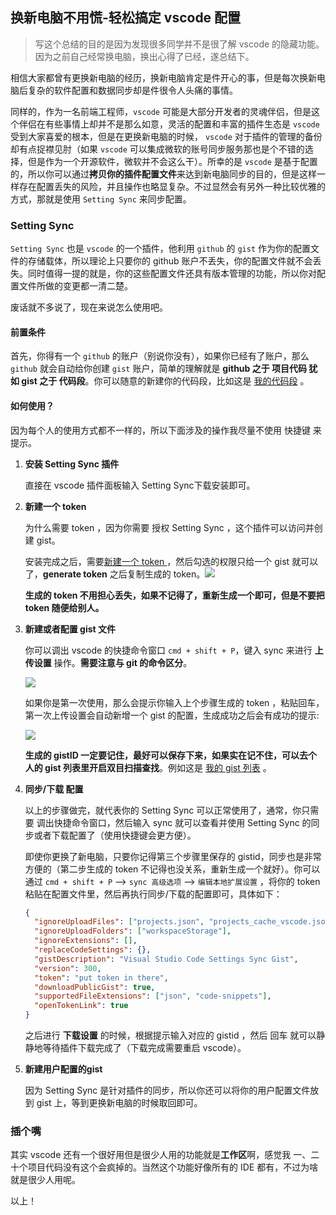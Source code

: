 ## 换新电脑不用慌-轻松搞定 vscode 配置

> 写这个总结的目的是因为发现很多同学并不是很了解 vscode 的隐藏功能。因为之前自己经常换电脑，换出心得了已经，遂总结下。

相信大家都曾有更换新电脑的经历，换新电脑肯定是件开心的事，但是每次换新电脑后复杂的软件配置和数据同步却是件很令人头痛的事情。

同样的，作为一名前端工程师，`vscode` 可能是大部分开发者的灵魂伴侣，但是这个伴侣在有些事情上却并不是那么如意，灵活的配置和丰富的插件生态是 `vscode` 受到大家喜爱的根本，但是在更换新电脑的时候， `vscode` 对于插件的管理的备份却有点捉襟见肘（如果 `vscode` 可以集成微软的账号同步服务那也是个不错的选择，但是作为一个开源软件，微软并不会这么干）。所幸的是 `vscode` 是基于配置的，所以你可以通过**拷贝你的插件配置文件**来达到新电脑同步的目的，但是这样一样存在配置丢失的风险，并且操作也略显复杂。不过显然会有另外一种比较优雅的方式，那就是使用 `Setting Sync` 来同步配置。



### Setting Sync

`Setting Sync` 也是 `vscode` 的一个插件，他利用 `github` 的 `gist` 作为你的配置文件的存储载体，所以理论上只要你的 github 账户不丢失，你的配置文件就不会丢失。同时值得一提的就是，你的这些配置文件还具有版本管理的功能，所以你对配置文件所做的变更都一清二楚。

废话就不多说了，现在来说怎么使用吧。

#### 前置条件

首先，你得有一个 `github` 的账户（别说你没有），如果你已经有了账户，那么 `github` 就会自动给你创建 `gist` 账户，简单的理解就是 **github 之于 项目代码 犹如 gist 之于 代码段**。你可以随意的新建你的代码段，比如这是 [我的代码段](https://gist.github.com/Michaelooo) 。

#### 如何使用？

因为每个人的使用方式都不一样的，所以下面涉及的操作我尽量不使用 快捷键 来提示。

1. **安装 Setting Sync 插件**

   直接在 vscode 插件面板输入 Setting Sync下载安装即可。

2. **新建一个 token**

   为什么需要 token ，因为你需要 授权 Setting Sync ，这个插件可以访问并创建 gist。 

   安装完成之后，需要[新建一个 token ](https://github.com/settings/tokens)，然后勾选的权限只给一个 gist 就可以了，**generate token** 之后复制生成的 token。![](https://shanalikhan.github.io/img/github2.PNG)

   **生成的 token 不用担心丢失，如果不记得了，重新生成一个即可，但是不要把 token 随便给别人。**

3. **新建或者配置 gist 文件**

   你可以调出 vscode 的快捷命令窗口 `cmd + shift + P`，键入 sync 来进行 **上传设置** 操作。**需要注意与 git 的命令区分**。

   

   ![](http://ww1.sinaimg.cn/large/86c7c947gy1fumzabi2bej20f708tdir.jpg)

   

   如果你是第一次使用，那么会提示你输入上个步骤生成的 token ，粘贴回车，第一次上传设置会自动新增一个 gist 的配置，生成成功之后会有成功的提示:

   

   ![](http://shanalikhan.github.io/img/upload2.png)

   

   **生成的 gistID 一定要记住，最好可以保存下来，如果实在记不住，可以去个人的 gist 列表里开启双目扫描查找**。例如这是 [我的 gist 列表](https://gist.github.com/Michaelooo) 。

4. **同步/下载 配置**

   以上的步骤做完，就代表你的 Setting Sync 可以正常使用了，通常，你只需要 调出快捷命令窗口，然后输入 sync 就可以查看并使用 Setting Sync 的同步或者下载配置了（使用快捷键会更方便）。

   即使你更换了新电脑，只要你记得第三个步骤里保存的 gistid，同步也是非常方便的（第二步生成的 token 不记得也没关系，重新生成一个就好）。你可以通过 `cmd + shift + P`  --> `sync 高级选项` --> `编辑本地扩展设置` ，将你的 token 粘贴在配置文件里，然后再执行同步/下载的配置即可，具体如下：

   ```json
   {
     "ignoreUploadFiles": ["projects.json", "projects_cache_vscode.json", "projects_cache_git.json", "projects_cache_svn.json", "gpm_projects.json", "gpm-recentItems.json"],
     "ignoreUploadFolders": ["workspaceStorage"],
     "ignoreExtensions": [],
     "replaceCodeSettings": {},
     "gistDescription": "Visual Studio Code Settings Sync Gist",
     "version": 300,
     "token": "put token in there",
     "downloadPublicGist": true,
     "supportedFileExtensions": ["json", "code-snippets"],
     "openTokenLink": true
   }
   
   ```

   之后进行 **下载设置** 的时候，根据提示输入对应的 gistid ，然后 回车 就可以静静地等待插件下载完成了（下载完成需要重启 vscode）。

5. **新建用户配置的gist**

   因为 Setting Sync 是针对插件的同步，所以你还可以将你的用户配置文件放到 gist 上，等到更换新电脑的时候取回即可。



### 插个嘴

其实 vscode 还有一个很好用但是很少人用的功能就是**工作区**啊，感觉我 一、二十个项目代码没有这个会疯掉的。当然这个功能好像所有的 IDE 都有，不过为啥就是很少人用呢。



以上！
